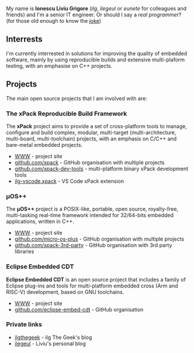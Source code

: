 My name is **Ionescu Liviu Grigore** (_ilg_, _ilegeul_ or _eunete_ for colleagues and friends) and I'm a senior IT engineer. Or should I say a _real programmer_? (for those old enough to know the [joke](http://www.pbm.com/~lindahl/real.programmers.html))

## Interrests

I'm currently interrested in solutions for improving the quality of embedded software, mainly by using reproducible builds and extensive multi-plaform testing, with an emphasise on C++ projects.

## Projects

The main open source projects that I am involved with are:

### The xPack Reproducible Build Framework

The **xPack** project aims to provide a set of cross-platform tools to manage, configure and build complex, modular, multi-target (multi-architecture, multi-board, multi-toolchain) projects, with an emphasis on C/C++ and bare-metal embedded projects.

- [WWW](https://xpack.github.io) - project site
- [github.com/xpack](https://github.com/xpack/) - GitHub organisation with multiple projects
- [github.com/xpack-dev-tools](https://github.com/xpack-dev-tools/) - multi-platform binary xPack development tools
- [ilg-vscode.xpack](https://marketplace.visualstudio.com/items?itemName=ilg-vscode.xpack) - VS Code xPack extension

### µOS++

The **µOS++** project is a POSIX-like, portable, open source, royalty-free, multi-tasking real-time framework intended for 32/64-bits embedded applications, written in C++. 

- [WWW](http://micro-os-plus.github.io) - project site
- [github.com/micro-os-plus](https://github.com/micro-os-plus/) - GitHub organisation with multiple projects
- [github.com/xpack-3rd-party](https://github.com/xpack-3rd-party/) - GitHub organisation with 3rd party libraries

### Eclipse Embedded CDT

**Eclipse Embedded CDT** is an open source project that includes a family of Eclipse plug-ins and tools for multi-platform embedded cross (Arm and RISC-V) development, based on GNU toolchains.

- [WWW](https://eclipse-embed-cdt.github.io/) - project site
- [github.com/eclipse-embed-cdt](https://github.com/eclipse-embed-cdt/) - GitHub organisation

### Private links

- [ilgthegeek](https://ilgthegeek.wordpress.com) - ilg The Geek's blog
- [ilegeul](https://ilegeul.wordpress.com) - Liviu's personal blog


<!--
**ilg-ul/ilg-ul** is a ✨ _special_ ✨ repository because its `README.md` (this file) appears on your GitHub profile.

Here are some ideas to get you started:

- 🔭 I’m currently working on ...
- 🌱 I’m currently learning ...
- 👯 I’m looking to collaborate on ...
- 🤔 I’m looking for help with ...
- 💬 Ask me about ...
- 📫 How to reach me: ...
- 😄 Pronouns: ...
- ⚡ Fun fact: ...
-->

